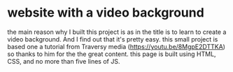 # website with a video background

the main reason why I built this project is as in the title is to learn to create a video background.
And I find out that it's pretty easy. this small project is based one a tutorial from Traversy media (https://youtu.be/8MgpE2DTTKA) so thanks to him for the the great content. this page is built using HTML, CSS, and no more than five lines of JS.
